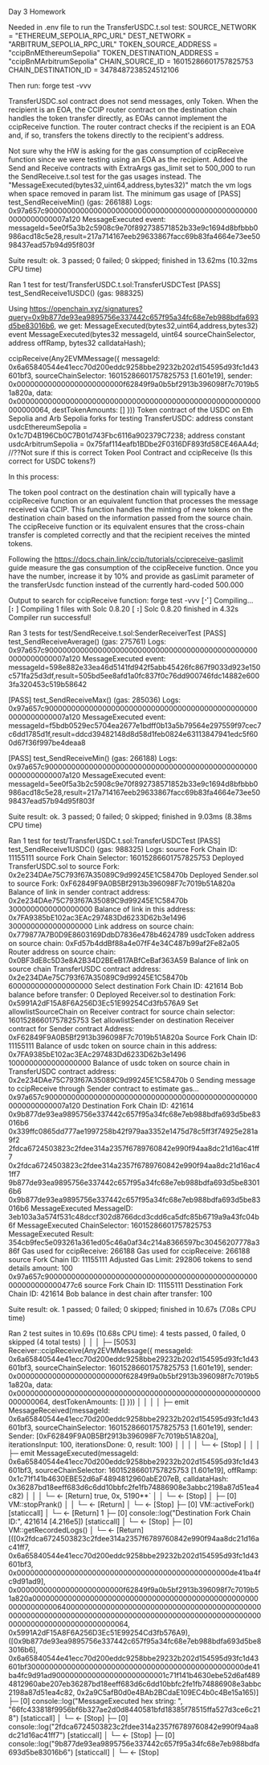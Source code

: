 Day 3 Homework

Needed in .env file to run the TransferUSDC.t.sol test:
SOURCE_NETWORK = "ETHEREUM_SEPOLIA_RPC_URL"
DEST_NETWORK = "ARBITRUM_SEPOLIA_RPC_URL"
TOKEN_SOURCE_ADDRESS = "ccipBnMEthereumSepolia"
TOKEN_DESTINATION_ADDRESS = "ccipBnMArbitrumSepolia"
CHAIN_SOURCE_ID = 16015286601757825753
CHAIN_DESTINATION_ID = 3478487238524512106

Then run: forge test -vvv

TransferUSDC.sol contract does not send messages, only Token.
When the recipient is an EOA, the CCIP router contract on the destination chain handles the token transfer directly, as EOAs cannot implement the ccipReceive function. The router contract checks if the recipient is an EOA and, if so, transfers the tokens directly to the recipient's address.

Not sure why the HW is asking for the gas consumption of ccipReceive function since we were testing using an EOA as the recipient. Added the Send and Receive contracts with ExtraArgs gas_limit set to 500_000 to run the SendReceive.t.sol test for the gas usages instead. The "MessageExecuted(bytes32,uint64,address,bytes32)" match the vm logs when space removed in param list. The minimum gas usage of [PASS] test_SendReceiveMin() (gas: 266188)
Logs:
  0x97a657c9000000000000000000000000000000000000000000000000000000000007a120
  MessageExecuted event: messageId=5ee0f5a3b2c5908c9e70f892738571852b33e9c1694d8bfbbb0986acd18c5e28,result=217a714167eeb29633867facc69b83fa4664e73ee5098437ead57b94d95f803f

Suite result: ok. 3 passed; 0 failed; 0 skipped; finished in 13.62ms (10.32ms CPU time)

Ran 1 test for test/TransferUSDC.t.sol:TransferUSDCTest
[PASS] test_SendReceive1USDC() (gas: 988325)

Using https://openchain.xyz/signatures?query=0x9b877de93ea9895756e337442c657f95a34fc68e7eb988bdfa693d5be83016b6, we get:
MessageExecuted(bytes32,uint64,address,bytes32)
event MessageExecuted(bytes32 messageId, uint64 sourceChainSelector, address offRamp, bytes32 calldataHash);

ccipReceive(Any2EVMMessage({ messageId: 0x6a65840544e41ecc70d200eddc9258bbe29232b202d154595d93fc1d43601bf3, sourceChainSelector: 16015286601757825753 [1.601e19], sender: 0x000000000000000000000000f62849f9a0b5bf2913b396098f7c7019b51a820a, data: 0x0000000000000000000000000000000000000000000000000000000000000064, destTokenAmounts: [] }))
Token contract of the USDC on Eth Sepolia and Arb Sepolia forks for testing TransferUSDC:
    address constant usdcEthereumSepolia = 
        0x1c7D4B196Cb0C7B01d743Fbc6116a902379C7238;
    address constant usdcArbitrumSepolia =
        0x75faf114eafb1BDbe2F0316DF893fd58CE46AA4d; //??Not sure if this is correct
Token Pool Contract and ccipReceive (Is this correct for USDC tokens?)

In this process:

The token pool contract on the destination chain will typically have a ccipReceive function or an equivalent function that processes the message received via CCIP. This function handles the minting of new tokens on the destination chain based on the information passed from the source chain.
The ccipReceive function or its equivalent ensures that the cross-chain transfer is completed correctly and that the recipient receives the minted tokens.

Following the https://docs.chain.link/ccip/tutorials/ccipreceive-gaslimit guide measure the gas consumption of the ccipReceive function. Once you have the number, increase it by 10% and provide as gasLimit parameter of the transferUsdc function instead of the currently hard-coded 500.000 

Output to search for ccipReceive function:
forge test -vvv
[⠊] Compiling...
[⠆] Compiling 1 files with Solc 0.8.20
[⠰] Solc 0.8.20 finished in 4.32s
Compiler run successful!

Ran 3 tests for test/SendReceive.t.sol:SenderReceiverTest
[PASS] test_SendReceiveAverage() (gas: 275761)
Logs:
  0x97a657c9000000000000000000000000000000000000000000000000000000000007a120
  MessageExecuted event: messageId=598e882e33ea46d5141fd942f5abb45426fc867f9033d923e150c571fa25d3df,result=505bd5ee8afd1a0fc837f0c76dd900746fdc14882e6003fa320453c519b58642

[PASS] test_SendReceiveMax() (gas: 285036)
Logs:
  0x97a657c9000000000000000000000000000000000000000000000000000000000007a120
  MessageExecuted event: messageId=f5bdb0529ec5704ea2677e1bdff0b13a5b79564e297559f97cec7c6dd1785d1f,result=ddcd39482148d8d58d1feb0824e63113847941edc5f600d67f36f997be4deaa8

[PASS] test_SendReceiveMin() (gas: 266188)
Logs:
  0x97a657c9000000000000000000000000000000000000000000000000000000000007a120
  MessageExecuted event: messageId=5ee0f5a3b2c5908c9e70f892738571852b33e9c1694d8bfbbb0986acd18c5e28,result=217a714167eeb29633867facc69b83fa4664e73ee5098437ead57b94d95f803f

Suite result: ok. 3 passed; 0 failed; 0 skipped; finished in 9.03ms (8.38ms CPU time)

Ran 1 test for test/TransferUSDC.t.sol:TransferUSDCTest
[PASS] test_SendReceive1USDC() (gas: 988325)
Logs:
  source Fork Chain ID: 11155111
  source Fork Chain Selector: 16015286601757825753
  Deployed TransferUSDC.sol to source Fork:  0x2e234DAe75C793f67A35089C9d99245E1C58470b
  Deployed Sender.sol to source Fork:  0xF62849F9A0B5Bf2913b396098F7c7019b51A820a
  Balance of link in sender contract address: 0x2e234DAe75C793f67A35089C9d99245E1C58470b 3000000000000000000
  Balance of link in this address: 0x7FA9385bE102ac3EAc297483Dd6233D62b3e1496 3000000000000000000
  Link address on source chain: 0x779877A7B0D9E8603169DdbD7836e478b4624789
  usdcToken address on source chain: 0xFd57b4ddBf88a4e07fF4e34C487b99af2Fe82a05
  Router address on source chain: 0x0BF3dE8c5D3e8A2B34D2BEeB17ABfCeBaf363A59
  Balance of link on source chain TransferUSDC contract address: 0x2e234DAe75C793f67A35089C9d99245E1C58470b 6000000000000000000
  Select destination Fork Chain ID: 421614
  Bob balance before transfer:  0
  Deployed Receiver.sol to destination Fork:  0x5991A2dF15A8F6A256D3Ec51E99254Cd3fb576A9
  Set allowlistSourceChain on Receiver contract for source chain selector: 16015286601757825753
  Set allowlistSender on destination Receiver contract for Sender contract Address: 0xF62849F9A0B5Bf2913b396098F7c7019b51A820a
  Source Fork Chain ID: 11155111
  Balance of usdc token on source chain in this address: 0x7FA9385bE102ac3EAc297483Dd6233D62b3e1496 1000000000000000000
  Balance of usdc token on source chain in TransferUSDC contract address: 0x2e234DAe75C793f67A35089C9d99245E1C58470b 0
  Sending message to ccipReceive through Sender contract to estimate gas...
  0x97a657c9000000000000000000000000000000000000000000000000000000000007a120
  Destination Fork Chain ID: 421614
  0x9b877de93ea9895756e337442c657f95a34fc68e7eb988bdfa693d5be83016b6
  0x339ffc0865dd777ae1997258b42f979aa3352e1475d78c5ff3f74925e281a9f2
  2fdca6724503823c2fdee314a2357f6789760842e990f94aa8dc21d16ac41ff7
  0x2fdca6724503823c2fdee314a2357f6789760842e990f94aa8dc21d16ac41ff7
  9b877de93ea9895756e337442c657f95a34fc68e7eb988bdfa693d5be83016b6
  0x9b877de93ea9895756e337442c657f95a34fc68e7eb988bdfa693d5be83016b6
  MessageExecuted MessageID: 3eb103a3a574f531c48dccf302d8766dcd3cdd6ca5dfc85b6719a9a43fc04b6f
  MessageExecuted ChainSelector: 16015286601757825753
  MessageExecuted Result: 354cb9fec5e093261a361ed05c46a0af34c214a8366597bc30456207778a386f
  Gas used for ccipReceive:  266188
  Gas used for ccipReceive:  266188
  source Fork Chain ID: 11155111
  Adjusted Gas Limit: 292806
  tokens to send details amount: 100
  0x97a657c900000000000000000000000000000000000000000000000000000000000477c6
  source Fork Chain ID: 11155111
  Desstination Fork Chain ID: 421614
  Bob balance in dest chain after transfer:  100

Suite result: ok. 1 passed; 0 failed; 0 skipped; finished in 10.67s (7.08s CPU time)

Ran 2 test suites in 10.69s (10.68s CPU time): 4 tests passed, 0 failed, 0 skipped (4 total tests)
 │   │   │   ├─ [5053] Receiver::ccipReceive(Any2EVMMessage({ messageId: 0x6a65840544e41ecc70d200eddc9258bbe29232b202d154595d93fc1d43601bf3, sourceChainSelector: 16015286601757825753 [1.601e19], sender: 0x000000000000000000000000f62849f9a0b5bf2913b396098f7c7019b51a820a, data: 0x0000000000000000000000000000000000000000000000000000000000000064, destTokenAmounts: [] }))
    │   │   │   │   ├─ emit MessageReceived(messageId: 0x6a65840544e41ecc70d200eddc9258bbe29232b202d154595d93fc1d43601bf3, sourceChainSelector: 16015286601757825753 [1.601e19], sender: Sender: [0xF62849F9A0B5Bf2913b396098F7c7019b51A820a], iterationsInput: 100, iterationsDone: 0, result: 100)
    │   │   │   │   └─ ← [Stop] 
    │   │   │   ├─ emit MessageExecuted(messageId: 0x6a65840544e41ecc70d200eddc9258bbe29232b202d154595d93fc1d43601bf3, sourceChainSelector: 16015286601757825753 [1.601e19], offRamp: 0x1c71f141b4630EBE52d6aF4894812960abE207eB, calldataHash: 0x36287bd18eeff683d6c6dd10bbfc2fe1fb74886908e3abbc2198a87d51ea4c82)
    │   │   │   └─ ← [Return] true, 0x, 5190**`
    │   │   └─ ← [Stop] 
    │   ├─ [0] VM::stopPrank()
    │   │   └─ ← [Return] 
    │   └─ ← [Stop] 
    ├─ [0] VM::activeFork() [staticcall]
    │   └─ ← [Return] 1
    ├─ [0] console::log("Destination Fork Chain ID:", 421614 [4.216e5]) [staticcall]
    │   └─ ← [Stop] 
    ├─ [0] VM::getRecordedLogs()
    │   └─ ← [Return] [([0x2fdca6724503823c2fdee314a2357f6789760842e990f94aa8dc21d16ac41ff7, 0x6a65840544e41ecc70d200eddc9258bbe29232b202d154595d93fc1d43601bf3, 0x000000000000000000000000000000000000000000000000de41ba4fc9d91ad9], 0x000000000000000000000000f62849f9a0b5bf2913b396098f7c7019b51a820a000000000000000000000000000000000000000000000000000000000000006400000000000000000000000000000000000000000000000000000000000000000000000000000000000000000000000000000000000000000000000000000064, 0x5991A2dF15A8F6A256D3Ec51E99254Cd3fb576A9), ([0x9b877de93ea9895756e337442c657f95a34fc68e7eb988bdfa693d5be83016b6], 0x6a65840544e41ecc70d200eddc9258bbe29232b202d154595d93fc1d43601bf3000000000000000000000000000000000000000000000000de41ba4fc9d91ad90000000000000000000000001c71f141b4630ebe52d6af4894812960abe207eb36287bd18eeff683d6c6dd10bbfc2fe1fb74886908e3abbc2198a87d51ea4c82, 0x2a9C5afB0d0e4BAb2BCdaE109EC4b0c4Be15a165)]
    ├─ [0] console::log("MessageExecuted hex string: ", "66fc433818f9956bf6b327ae2d0d8440581bfd18385f78515ffa527d3ce6c218") [staticcall]
    │   └─ ← [Stop] 
    ├─ [0] console::log("2fdca6724503823c2fdee314a2357f6789760842e990f94aa8dc21d16ac41ff7") [staticcall]
    │   └─ ← [Stop] 
    ├─ [0] console::log("9b877de93ea9895756e337442c657f95a34fc68e7eb988bdfa693d5be83016b6") [staticcall]
    │   └─ ← [Stop] 
  